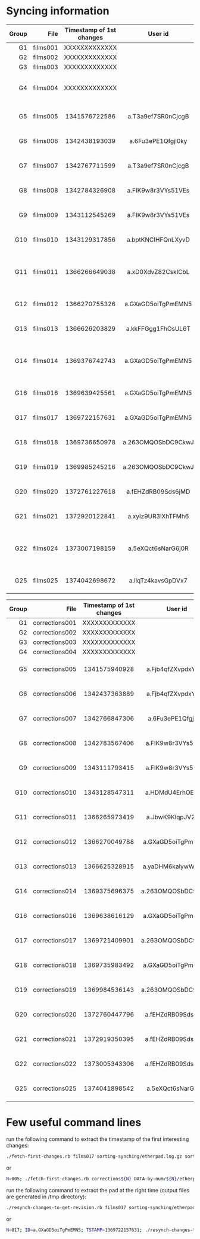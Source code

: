 # Syncing information


| Group | File     | Timestamp of 1st changes |     User id        | Notes                                                                            |
|------:|---------:|:------------------------:|:------------------:|:---------------------------------------------------------------------------------|
|  G1   | films001 |           XXXXXXXXXXXXX  |                    |                                                                                  |
|  G2   | films002 |           XXXXXXXXXXXXX  |                    |                                                                                  |
|  G3   | films003 |           XXXXXXXXXXXXX  |                    |                                                                                  |
|  G4   | films004 |           XXXXXXXXXXXXX  |                    |                         all previous exp did not record server info to sync ;(   |
|  G5   | films005 |           1341576722586  | a.T3a9ef7SR0nCjcgB | 14:12:02,586 [ 1341576722586 ]: 1..988                                           |
|  G6   | films006 |           1342438193039  | a.6Fu3ePE1Qfgjl0ky | 13:29:53,039 [ 1342438193039 ]: 7 juillet 1988                                   |
|  G7   | films007 |           1342767711599  | a.T3a9ef7SR0nCjcgB | 09:01:51,599 [ 1342767711599 ]: 1988                                             |
|  G8   | films008 |           1342784326908  | a.FIK9w8r3VYs51VEs | 13:38:46,908 [ 1342784326908 ]: 1974                                             |
|  G9   | films009 |           1343112545269  | a.FIK9w8r3VYs51VEs | 08:49:05,269 [ 1343112545269 ]: 1975                                             |
| G10   | films010 |           1343129317856  | a.bptKNCIHFQnLXyvD | 13:28:37,856 [ 1343129317856 ]: 1941)                                            |
| G11   | films011 |           1366266649038  | a.xD0XdvZ82CskICbL | 08:30:49,038 [ 1366266649038 ]: 2..007     but only films experiment worked!     |
| G12   | films012 |           1366270755326  | a.GXaGD5oiTgPmEMN5 | 09:39:15,326 [ 1366270755326 ]: 1..988                                           |
| G13   | films013 |           1366626203829  | a.kkFFGgg1FhOsUL6T | 12:23:23,829 [ 1366626203829 ]: 19..88                                           |
| G14   | films014 |           1369376742743  | a.GXaGD5oiTgPmEMN5 | 08:25:42,743 [ 1369376742743 ]: 2..013     but in fact film015 in database!      |
| G16   | films016 |           1369639425561  | a.GXaGD5oiTgPmEMN5 | 09:23:45,561 [ 1369639425561 ]: 1..974                                           |
| G17   | films017 |           1369722157631  | a.GXaGD5oiTgPmEMN5 | 08:22:37,631 [ 1369722157631 ]: 19..40                                           |
| G18   | films018 |           1369736650978  | a.263OMQOSbDC9CkwJ | 12:24:10,978 [ 1369736650978 ]: 1988)                                            |
| G19   | films019 |           1369985245216  | a.263OMQOSbDC9CkwJ | 09:27:25,216 [ 1369985245216 ]: 19..88                                           |
| G20   | films020 |           1372761227618  | a.fEHZdRB09Sds6jMD | 12:33:47,618 [ 1372761227618 ]: 1988                                             |
| G21   | films021 |           1372920122841  | a.xyIz9UR3lXhTFMh6 | 08:42:02,841 [ 1372920122841 ]: 1..996                                           |
| G22   | films024 |           1373007198159  | a.5eXQct6sNarG6j0R | 08:53:18,159 [ 1373007198159 ]: 2..197000  it crashed 2 times before             | 
| G25   | films025 |           1374042698672  | a.llqTz4kavsGpDVx7 | 08:31:38,672 [ 1374042698672 ]: 2..008                                           |


| Group |     File       | Timestamp of 1st changes |     User id        | Notes                                 |
|------:|---------------:|:------------------------:|:------------------:|:--------------------------------------|
|  G1   | corrections001 |           XXXXXXXXXXXXX  |                    |                                       |
|  G2   | corrections002 |           XXXXXXXXXXXXX  |                    |                                       |
|  G3   | corrections003 |           XXXXXXXXXXXXX  |                    |                                       |
|  G4   | corrections004 |           XXXXXXXXXXXXX  |                    |                                       |
|  G5   | corrections005 |           1341575940928  | a.Fjb4qfZXvpdxYPDu | 13:59:00,928 [ 1341575940928 ]: s     |
|  G6   | corrections006 |           1342437363889  | a.Fjb4qfZXvpdxYPDu | 13:16:03,889 [ 1342437363889 ]: n     |
|  G7   | corrections007 |           1342766847306  | a.6Fu3ePE1Qfgjl0ky | 08:47:27,306 [ 1342766847306 ]: u     |
|  G8   | corrections008 |           1342783567406  | a.FIK9w8r3VYs51VEs | 13:26:07,406 [ 1342783567406 ]: g     |
|  G9   | corrections009 |           1343111793415  | a.FIK9w8r3VYs51VEs | 08:36:33,415 [ 1343111793415 ]: s     |
| G10   | corrections010 |           1343128547311  | a.HDMdU4ErhOEi31l3 | 13:15:47,311 [ 1343128547311 ]: x     |
| G11   | corrections011 |           1366265973419  | a.JbwK9KlqpJV2vjBE | 08:19:33,419 [ 1366265973419 ]: L     |
| G12   | corrections012 |           1366270049788  | a.GXaGD5oiTgPmEMN5 | 09:27:29,788 [ 1366270049788 ]: née   |
| G13   | corrections013 |           1366625328915  | a.yaDHM6kalywWyaVW | 12:08:48,915 [ 1366625328915 ]: n     |
| G14   | corrections014 |           1369375696375  | a.263OMQOSbDC9CkwJ | 08:08:16,375 [ 1369375696375 ]: u     |
| G16   | corrections016 |           1369638616129  | a.GXaGD5oiTgPmEMN5 | 09:10:16,129 [ 1369638616129 ]: s     |
| G17   | corrections017 |           1369721409901  | a.263OMQOSbDC9CkwJ | 08:10:09,901 [ 1369721409901 ]: s     |
| G18   | corrections018 |           1369735983492  | a.GXaGD5oiTgPmEMN5 | 12:13:03,492 [ 1369735983492 ]: e     |
| G19   | corrections019 |           1369984536143  | a.263OMQOSbDC9CkwJ | 09:15:36,143 [ 1369984536143 ]: s     |
| G20   | corrections020 |           1372760447796  | a.fEHZdRB09Sds6jMD | 12:20:47,796 [ 1372760447796 ]: n     |
| G21   | corrections021 |           1372919350395  | a.fEHZdRB09Sds6jMD | 08:29:10,395 [ 1372919350395 ]: n     |
| G22   | corrections022 |           1373005343306  | a.fEHZdRB09Sds6jMD | 08:22:23,306 [ 1373005343306 ]: nt    |
| G25   | corrections025 |           1374041898542  | a.5eXQct6sNarG6j0R | 08:18:18,542 [ 1374041898542 ]: s     |


# Few useful command lines

run the following command to extract the timestamp of the first interesting changes:
```Bash
./fetch-first-changes.rb films017 sorting-synching/etherpad.log.gz sorting-synching/dirtyCS.db.gz 
```
or 
```Bash
N=005; ./fetch-first-changes.rb corrections${N} DATA-by-num/${N}/etherpad.log.gz DATA-by-num/${N}/dirtyCS.db.gz 
```


run the following command to extract the pad at the right time (output files are generated in /tmp directory):
```Bash
./resynch-changes-to-get-revision.rb films017 sorting-synching/etherpad.log.gz sorting-synching/dirtyCS.db.gz sorting-synching/dirty.db.gz a.GXaGD5oiTgPmEMN5 1369722157631
```
or
```Bash
N=017; ID=a.GXaGD5oiTgPmEMN5; TSTAMP=1369722157631; ./resynch-changes-to-get-revision.rb films${N} DATA-by-num/${N}/etherpad.log.gz DATA-by-num/${N}/dirtyCS.db.gz DATA-by-num/${N}/dirty.db.gz ${ID} ${TSTAMP}
```

